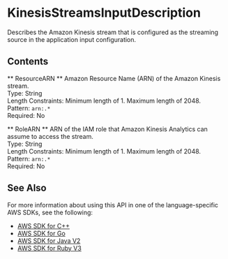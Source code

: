 # KinesisStreamsInputDescription<a name="API_KinesisStreamsInputDescription"></a>

 Describes the Amazon Kinesis stream that is configured as the streaming source in the application input configuration\. 

## Contents<a name="API_KinesisStreamsInputDescription_Contents"></a>

 ** ResourceARN **   <a name="analytics-Type-KinesisStreamsInputDescription-ResourceARN"></a>
Amazon Resource Name \(ARN\) of the Amazon Kinesis stream\.  
Type: String  
Length Constraints: Minimum length of 1\. Maximum length of 2048\.  
Pattern: `arn:.*`   
Required: No

 ** RoleARN **   <a name="analytics-Type-KinesisStreamsInputDescription-RoleARN"></a>
ARN of the IAM role that Amazon Kinesis Analytics can assume to access the stream\.  
Type: String  
Length Constraints: Minimum length of 1\. Maximum length of 2048\.  
Pattern: `arn:.*`   
Required: No

## See Also<a name="API_KinesisStreamsInputDescription_SeeAlso"></a>

For more information about using this API in one of the language\-specific AWS SDKs, see the following:
+  [AWS SDK for C\+\+](https://docs.aws.amazon.com/goto/SdkForCpp/kinesisanalytics-2015-08-14/KinesisStreamsInputDescription) 
+  [AWS SDK for Go](https://docs.aws.amazon.com/goto/SdkForGoV1/kinesisanalytics-2015-08-14/KinesisStreamsInputDescription) 
+  [AWS SDK for Java V2](https://docs.aws.amazon.com/goto/SdkForJavaV2/kinesisanalytics-2015-08-14/KinesisStreamsInputDescription) 
+  [AWS SDK for Ruby V3](https://docs.aws.amazon.com/goto/SdkForRubyV3/kinesisanalytics-2015-08-14/KinesisStreamsInputDescription) 